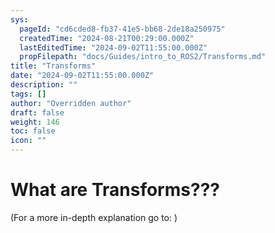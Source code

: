 ```yaml
---
sys:
  pageId: "cd6cded8-fb37-41e5-bb68-2de18a250975"
  createdTime: "2024-08-21T00:29:00.000Z"
  lastEditedTime: "2024-09-02T11:55:00.000Z"
  propFilepath: "docs/Guides/intro_to_ROS2/Transforms.md"
title: "Transforms"
date: "2024-09-02T11:55:00.000Z"
description: ""
tags: []
author: "Overridden author"
draft: false
weight: 146
toc: false
icon: ""
---
```


# What are Transforms???

(For a more in-depth explanation go to: )
